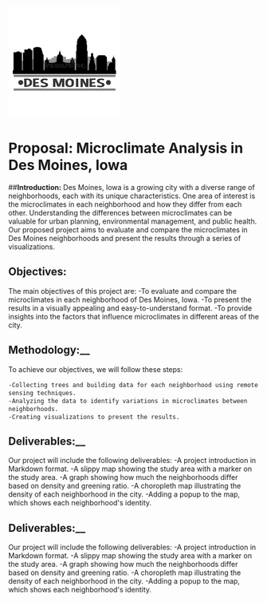 

![plot4](projctproposal/desmoines.jpeg)
# __Proposal: Microclimate Analysis in Des Moines, Iowa__

##__Introduction:__
Des Moines, Iowa is a growing city with a diverse range of neighborhoods, each with its unique characteristics. One area of interest is the microclimates in each neighborhood and how they differ from each other. Understanding the differences between microclimates can be valuable for urban planning, environmental management, and public health. Our proposed project aims to evaluate and compare the microclimates in Des Moines neighborhoods and present the results through a series of visualizations.

## __Objectives:__
The main objectives of this project are:
	-To evaluate and compare the microclimates in each neighborhood of Des Moines, Iowa.
	-To present the results in a visually appealing and easy-to-understand format.
	-To provide insights into the factors that influence microclimates in different areas of the city.

## __Methodology:____
To achieve our objectives, we will follow these steps:

	-Collecting trees and building data for each neighborhood using remote sensing techniques.
	-Analyzing the data to identify variations in microclimates between neighborhoods.
	-Creating visualizations to present the results.
## __Deliverables:____

Our project will include the following deliverables:
	-A project introduction in Markdown format.
	-A slippy map showing the study area with a marker on the study area.
	-A graph showing how much the neighborhoods differ based on density and greening ratio.
	-A choropleth map illustrating the density of each neighborhood in the city.
	-Adding a popup to the map, which shows each neighborhood's identity.

## __Deliverables:____
Our project will include the following deliverables:
	-A project introduction in Markdown format.
	-A slippy map showing the study area with a marker on the study area.
	-A graph showing how much the neighborhoods differ based on density and greening ratio.
	-A choropleth map illustrating the density of each neighborhood in the city.
	-Adding a popup to the map, which shows each neighborhood's identity.

